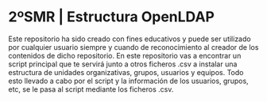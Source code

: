 # 2ºSMR | Estructura OpenLDAP
Este repositorio ha sido creado con fines educativos y puede ser utilizado por cualquier usuario siempre y cuando de reconocimiento al creador de los contenidos de dicho repositorio. En este repositorio vas a encontrar un script principal que te servirá junto a otros ficheros .csv a instalar una estructura de unidades organizativas, grupos, usuarios y equipos. Todo esto llevado a cabo por el script y la información de los usuarios, grupos, etc, se le pasa al script mediante los ficheros .csv.
